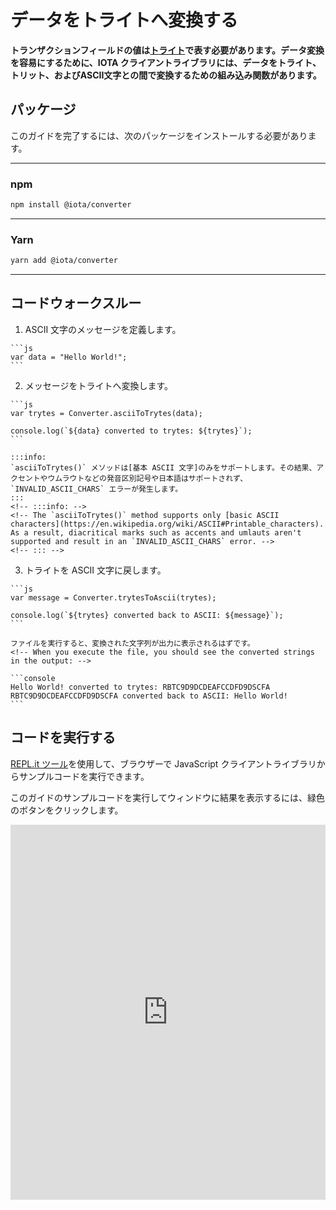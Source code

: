 # データをトライトへ変換する
<!-- # Convert data to/from ternary -->

**トランザクションフィールドの値は[トライト](root://getting-started/0.1/introduction/ternary.md)で表す必要があります。データ変換を容易にするために、IOTA クライアントライブラリには、データをトライト、トリット、およびASCII文字との間で変換するための組み込み関数があります。**
<!-- **The values of transaction fields must be represented in [trytes](root://getting-started/0.1/introduction/ternary.md). To facilitate data conversion, the IOTA client libraries have built-in functions to convert data to/from trytes, trits, and ASCII characters.** -->

## パッケージ
<!-- ## Packages -->

このガイドを完了するには、次のパッケージをインストールする必要があります。
<!-- To complete this guide, you need to install the following package: -->

--------------------
### npm
```bash
npm install @iota/converter
```
---
### Yarn
```bash
yarn add @iota/converter
```
--------------------

## コードウォークスルー
<!-- ## Code walkthrough -->

1. ASCII 文字のメッセージを定義します。
  <!-- 1. Define a message in ASCII characters -->

    ```js
    var data = "Hello World!";
    ```

2. メッセージをトライトへ変換します。
  <!-- 2. Convert the message to trytes -->

    ```js
    var trytes = Converter.asciiToTrytes(data);

    console.log(`${data} converted to trytes: ${trytes}`);
    ```

    :::info:
    `asciiToTrytes()` メソッドは[基本 ASCII 文字]のみをサポートします。その結果、アクセントやウムラウトなどの発音区別記号や日本語はサポートされず、`INVALID_ASCII_CHARS` エラーが発生します。
    :::
    <!-- :::info: -->
    <!-- The `asciiToTrytes()` method supports only [basic ASCII characters](https://en.wikipedia.org/wiki/ASCII#Printable_characters). As a result, diacritical marks such as accents and umlauts aren't supported and result in an `INVALID_ASCII_CHARS` error. -->
    <!-- ::: -->

3. トライトを ASCII 文字に戻します。
  <!-- 3. Convert the trytes back to ASCII characters -->

    ```js
    var message = Converter.trytesToAscii(trytes);

    console.log(`${trytes} converted back to ASCII: ${message}`);
    ```

    ファイルを実行すると、変換された文字列が出力に表示されるはずです。
    <!-- When you execute the file, you should see the converted strings in the output: -->

    ```console
    Hello World! converted to trytes: RBTC9D9DCDEAFCCDFD9DSCFA
    RBTC9D9DCDEAFCCDFD9DSCFA converted back to ASCII: Hello World!
    ```

## コードを実行する
<!-- ## Run the code -->

[REPL.it ツール](https://repl.it)を使用して、ブラウザーで JavaScript クライアントライブラリからサンプルコードを実行できます。
<!-- We use the [REPL.it tool](https://repl.it) to allow you to run sample code from the JavaScript client library in the browser. -->

このガイドのサンプルコードを実行してウィンドウに結果を表示するには、緑色のボタンをクリックします。
<!-- Click the green button to run the sample code in this guide and see the results in the window. -->

<iframe height="600px" width="100%" src="https://repl.it/@jake91/Convert-data-to-trytes?lite=true" scrolling="no" frameborder="no" allowtransparency="true" allowfullscreen="true" sandbox="allow-forms allow-pointer-lock allow-popups allow-same-origin allow-scripts allow-modals"></iframe>
